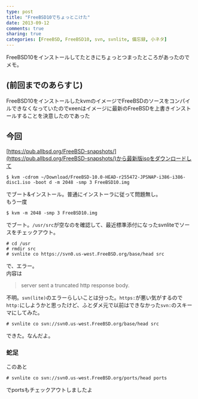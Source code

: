 ```yaml
---
type: post
title: "FreeBSD10でちょっとこけた"
date: 2013-09-12
comments: true
sharing: true
categories: [FreeBSD, FreeBSD10, svn, svnlite, 備忘録, 小ネタ]
---
```

FreeBSD10をインストールしてたときにちょっとつまったところがあったのでメモ。

<!--more-->
## (前回までのあらすじ)

FreeBSD10をインストールしたkvmのイメージでFreeBSDのソースをコンパイルできなくなっていたのでκeenはイメージに最新のFreeBSDを上書きインストールすることを決意したのであった

## 今回

[https://pub.allbsd.org/FreeBSD-snapshots/](https://pub.allbsd.org/FreeBSD-snapshots/)から最新版isoをダウンロードして

    $ kvm -cdrom ~/Download/FreeBSD-10.0-HEAD-r255472-JPSNAP-i386-i386-disc1.iso -boot d -m 2048 -smp 3 FreeBSD10.img

でブート&インストール。普通にインストーラに従って問題無し。  
もう一度

    $ kvm -m 2048 -smp 3 FreeBSD10.img

でブート。`/usr/src`が空なのを確認して、最近標準添付になったsvnliteでソースをチェックアウト。

    # cd /usr
    # rmdir src
    # svnlite co https://svn0.us-west.FreeBSD.org/base/head src

で、エラー。  
内容は

> server sent a truncated http response body.

不明。`svn(lite)`のエラーらしいことは分った。`https:`が悪い気がするので`http:`にしようかと思ったけど、ふとダメ元で以前はできなかった`svn:`のスキーマにしてみた。

    # svnlite co svn://svn0.us-west.FreeBSD.org/base/head src

できた。なんだよ。

### 蛇足

このあと

    # svnlite co svn://svn0.us-west.FreeBSD.org/ports/head ports

でportsもチェックアウトしましたよ


